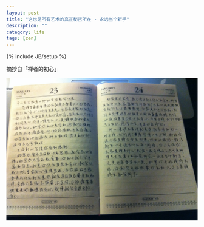 ```yaml
---
layout: post
title: "这也是所有艺术的真正秘密所在 - 永远当个新手"
description: ""
category: life
tags: [zen]
---
```

{% include JB/setup %}

摘抄自「禅者的初心」

![zen mind](/images/zenmind.jpg)
